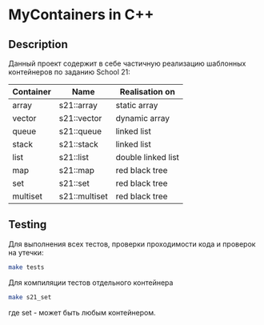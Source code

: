 # MyContainers in C++

## Description

Данный проект содержит в себе частичную реализацию шаблонных контейнеров по заданию School 21:

Container | Name | Realisation on
--- | --- | --- |
array | s21::array | static array |
vector | s21::vector | dynamic array |
queue | s21::queue | linked list |
stack | s21::stack | linked list |
list | s21::list | double linked list |
map | s21::map | red black tree |
set | s21::set | red black tree |
multiset | s21::multiset | red black tree |

## Testing

Для выполнения всех тестов, проверки проходимости кода и проверок на утечки:

```bash
make tests
```

Для компиляции тестов отдельного контейнера

```bash
make s21_set
```

где set - может быть любым контейнером.
